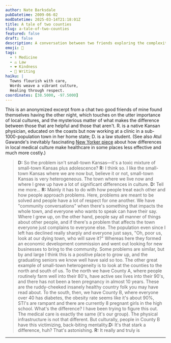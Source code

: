 ```yaml
---
author: Nate Barksdale
pubDatetime: 2009-06-02
modDatetime: 2025-03-14T21:18:01Z
title: A tale of two counties
slug: a-tale-of-two-counties
featured: false
draft: false
description: A conversation between two friends exploring the complexities of local culture and its impact on community health in small-town Kansas.
emoji: 🌾
tags:
  - ⚕️ Medicine
  - ⚖️ Law
  - ❤️ Kindness
  - 📝 Writing
haiku: |
  Towns flourish with care,  
  Words weave a vibrant culture,  
  Healing through respect.
coordinates: [38.5000, -97.5000]
---
```


This is an anonymized excerpt from a chat two good friends of mine found themselves having the other night, which touches on the utter importance of local cultures, and the mysterious matter of what makes the difference between those that are helpful and those that aren't. R. is a native Kansan physician, educated on the coasts but now working at a clinic in a sub-1000-population town in her home state; D. is a law student. (See also Atul Gawande's inevitably fascinating [New Yorker piece](http://www.newyorker.com/reporting/2009/06/01/090601fa_fact_gawande) about how differences in local medical culture make healthcare in some places less effective and much more costly.)

> **D:** So the problem isn't small-town Kansas—it's a toxic mixture of small-town Kansas plus adolescence? **R:** I think so. I like the small-town Kansas where we are now but, believe it or not, small-town Kansas is very heterogeneous. The town where we live now and where I grew up have a lot of significant differences in culture. **D:** Tell me more... **R:** Mainly it has to do with how people treat each other and how people approach problems. Here, problems are meant to be solved and people have a lot of respect for one another. We have "community conversations" when there's something that impacts the whole town, and everyone who wants to speak can have their say. Where I grew up, on the other hand, people say all manner of things about other people, and if there's a problem that affects the town everyone just complains to everyone else. The population even since I left has declined really sharply and everyone just says, "Oh, poor us, look at our dying town, who will save it?" Whereas here they formed an economic development commission and went out looking for new businesses to bring to the community. Some problems are similar, but by and large I think this is a positive place to grow up, and the graduating seniors we know well have said so too. The other great example of small-town heterogeneity is to look at the counties to the north and south of us. To the north we have County A, where people routinely farm well into their 80's, have active sex lives into their 90's, and there has not been a teen pregnancy in almost 10 years. These are the ruddy-cheeked insanely healthy country folk you may have read about. To the south, then, we have County B, where everyone over 40 has diabetes, the obesity rate seems like it's about 90%, STI's are rampant and there are currently 8 pregnant girls in the high school. What's the difference? I have been trying to figure this out. The medical care is exactly the same (it's our group). The physical infrastructure is not that different. But culturally, people in County B have this victimizing, back-biting mentality.**D:** It's that stark a difference, huh? That's astonishing. **R:** It really and truly is

---
